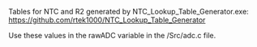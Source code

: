Tables for NTC and R2 generated by NTC_Lookup_Table_Generator.exe:
https://github.com/rtek1000/NTC_Lookup_Table_Generator

Use these values in the rawADC variable in the /Src/adc.c file.